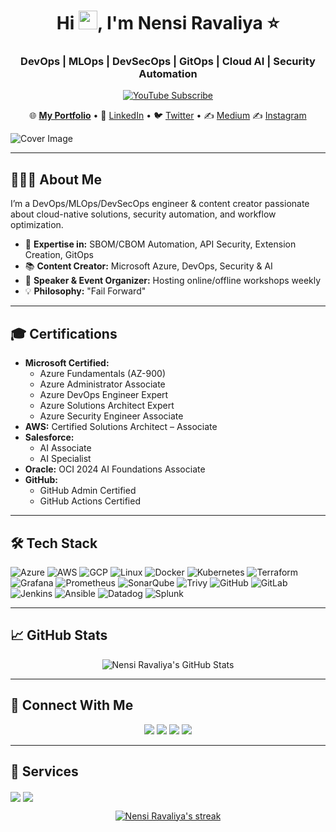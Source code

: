 <h1 align="center">Hi <img src="https://raw.githubusercontent.com/MartinHeinz/MartinHeinz/master/wave.gif" width="30px" height="30px">, I'm Nensi Ravaliya ⭐</h1>

<h3 align="center"> DevOps | MLOps | DevSecOps | GitOps | Cloud AI | Security Automation</h3>

<p align="center">
  <a href="https://www.youtube.com/@yatricloud?sub_confirmation=1">
    <img src="https://img.shields.io/badge/Subscribe-FF0000?style=for-the-badge&logo=youtube&logoColor=white" alt="YouTube Subscribe"/>
  </a>
</p>

<p align="center">
  🌐 <a href="https://nensiportfolio.yatricloud.com"><strong>My Portfolio</strong></a> • 
  💼 <a href="https://www.linkedin.com/in/nencyravaliya28/">LinkedIn</a> • 
  🐦 <a href="https://twitter.com/NencyRavaliya">Twitter</a> • 
  ✍️ <a href="https://medium.com/@ravaliyanensi">Medium</a>
  ✍️ <a href="https://medium.com/@nens">Instagram</a>
</p>

![Cover Image]()

---

## 👩🏻‍💻 About Me

I’m a DevOps/MLOps/DevSecOps engineer & content creator passionate about cloud-native solutions, security automation, and workflow optimization.

- 🧠 **Expertise in:** SBOM/CBOM Automation, API Security, Extension Creation, GitOps
- 📚 **Content Creator:** Microsoft Azure, DevOps, Security & AI 
- 🎤 **Speaker & Event Organizer:** Hosting online/offline workshops weekly
- 💡 **Philosophy:** "Fail Forward"

---

## 🎓 Certifications

- **Microsoft Certified:**
  - Azure Fundamentals (AZ-900)
  - Azure Administrator Associate
  - Azure DevOps Engineer Expert
  - Azure Solutions Architect Expert
  - Azure Security Engineer Associate
- **AWS:** Certified Solutions Architect – Associate
- **Salesforce:**
  - AI Associate
  - AI Specialist
- **Oracle:** OCI 2024 AI Foundations Associate
- **GitHub:**
  - GitHub Admin Certified
  - GitHub Actions Certified

---

## 🛠️ Tech Stack

![Azure](https://img.shields.io/badge/azure-%230072C6.svg?style=for-the-badge&logo=azure-devops&logoColor=white) 
![AWS](https://img.shields.io/badge/AWS-%23FF9900.svg?style=for-the-badge&logo=amazon-aws&logoColor=white) 
![GCP](https://img.shields.io/badge/GCP-%234285F4.svg?style=for-the-badge&logo=google-cloud&logoColor=white) 
![Linux](https://img.shields.io/badge/Linux-FCC624?style=for-the-badge&logo=linux&logoColor=white) 
![Docker](https://img.shields.io/badge/Docker-2496ED?style=for-the-badge&logo=docker&logoColor=white) 
![Kubernetes](https://img.shields.io/badge/Kubernetes-326CE5?style=for-the-badge&logo=kubernetes&logoColor=white) 
![Terraform](https://img.shields.io/badge/Terraform-7B42BC?style=for-the-badge&logo=terraform&logoColor=white) 
![Grafana](https://img.shields.io/badge/Grafana-F46800?style=for-the-badge&logo=grafana&logoColor=white) 
![Prometheus](https://img.shields.io/badge/Prometheus-E6522C?style=for-the-badge&logo=prometheus&logoColor=white) 
![SonarQube](https://img.shields.io/badge/SonarQube-4E9BCD?style=for-the-badge&logo=sonarqube&logoColor=white) 
![Trivy](https://img.shields.io/badge/Trivy-F56628?style=for-the-badge&logo=trivy&logoColor=white) 
![GitHub](https://img.shields.io/badge/GitHub-100000?style=for-the-badge&logo=github&logoColor=white) 
![GitLab](https://img.shields.io/badge/GitLab-FCA121?style=for-the-badge&logo=gitlab&logoColor=white) 
![Jenkins](https://img.shields.io/badge/Jenkins-D24939?style=for-the-badge&logo=jenkins&logoColor=white) 
![Ansible](https://img.shields.io/badge/Ansible-EE0000?style=for-the-badge&logo=ansible&logoColor=white) 
![Datadog](https://img.shields.io/badge/Datadog-632CA6?style=for-the-badge&logo=datadog&logoColor=white) 
![Splunk](https://img.shields.io/badge/Splunk-000000?style=for-the-badge&logo=splunk&logoColor=white)

---

## 📈 GitHub Stats

<p align="center">
    <img alt="Nensi Ravaliya's GitHub Stats" src="https://github-readme-streak-stats.herokuapp.com/?user=Nency-Ravaliya&theme=black-ice&hide_border=true&stroke=0000&background=060A0CD0"/>
</p>

---

## 🤝 Connect With Me

<p align="center">
  <a href="https://www.linkedin.com/in/nencyravaliya28/"><img src="https://img.shields.io/badge/LinkedIn-0077B5?style=for-the-badge&logo=linkedin&logoColor=white"/></a>
  <a href="https://twitter.com/NencyRavaliya"><img src="https://img.shields.io/badge/Twitter-1DA1F2?style=for-the-badge&logo=twitter&logoColor=white"/></a>
  <a href="https://medium.com/@ravaliyanensi"><img src="https://img.shields.io/badge/Medium-12100E?style=for-the-badge&logo=medium&logoColor=white"/></a>
  <a href="https://github.com/Nency-Ravaliya"><img src="https://img.shields.io/badge/GitHub-100000?style=for-the-badge&logo=github&logoColor=white"/></a>
</p>

---

## 💼 Services

<p align="left">
<a href="https://www.fiverr.com/nensiravaliya"><img align="center" src="https://img.shields.io/badge/fiverr-1DBF73?style=for-the-badge&logo=fiverr&logoColor=white" /></a>
<a href="https://github.com/sponsors/Nency-Ravaliya"><img align="center" src="https://img.shields.io/badge/sponsor-30363D?style=for-the-badge&logo=GitHub-Sponsors&logoColor=#white" /></a>
</p>

<p align="center">
    <a href="https://github.com/Nency-Ravaliya/github-readme-streak-stats">
        <img title="🔥 Get streak stats for your profile at git.io/streak-stats" alt="Nensi Ravaliya's streak" src="https://github-readme-streak-stats.herokuapp.com/?user=Nency-Ravaliya&theme=black-ice&hide_border=true&stroke=0000&background=060A0CD0"/>
    </a>
</p>

